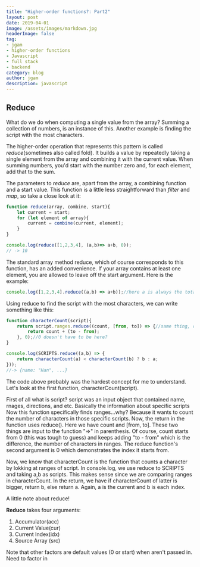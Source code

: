 ```yaml
---
title: "Higher-order functions?: Part2"
layout: post
date: 2019-04-01
image: /assets/images/markdown.jpg
headerImage: false
tag:
- jgam
- higher-order functions
- Javascript
- full stack
- backend
category: blog
author: jgam
description: javascript
---
```


## Reduce

What do we do when computing a single value from the array? Summing a collection of numbers, is an instance of this. Another example is finding the script with the most characters.

The higher-order operation that represents this pattern is called *reduce*(sometimes also called fold). It builds a value by repeatedly taking a single element from the array and combining it with the current value. When summing numbers, you'd start with the number zero and, for each element, add that to the sum.

The parameters to *reduce* are, apart from the array, a combining function and a start value. This function is a little less straightforward than *filter* and *map*, so take a close look at it:

```javascript
function reduce(array, combine, start){
    let current = start;
    for (let element of array){
        current = combine(current, element);
    }
}

console.log(reduce([1,2,3,4], (a,b)=> a+b, 0));
// -> 10
```

The standard array method reduce, which of course corresponds to this function, has an added convenience. If your array contains at least one element, you are allowed to leave off the start argument. Here is the example:

```javascript
console.log([1,2,3,4].reduce((a,b) => a+b));//here a is always the total number and b is each element
```

Using reduce to find the script with the most characters, we can write something like this:

```javascript
function characterCount(script){
    return script.ranges.reduce((count, [from, to]) => {//same thing, count is 0 to begin with and it adds the diffence of the array consistantly until the end of the array and starts from 0 index
        return count + (to - from);
    }, 0);//0 doesn't have to be here?
}

console.log(SCRIPTS.reduce((a,b) => {
    return characterCount(a) < characterCount(b) ? b : a;
}));
//-> {name: "Han", ...}
```

The code above probably was the hardest concept for me to understand. Let's look at the first function, characterCount(script).

First of all what is script? script was an input object that contained name, rnages, directions, and etc. Basically the information about specific scripts Now this function specifically finds ranges...why? Because it wants to count the number of characters in those specific scripts. Now, the return in the function uses reduce(). Here we have count and [from, to]. These two things are input to the function "=>" in parenthesis. Of course, count starts from 0 (this was tough to guess) and keeps adding "to - from" which is the difference, the number of characters in ranges. The reduce function's second argument is 0 which demonstrates the index it starts from.

Now, we know that characterCount is the function that counts a character by lokking at ranges of script. In console.log, we use reduce to SCRIPTS and taking a,b as scripts. This makes sense since we are comparing ranges in characterCount. In the return, we have if characterCount of latter is bigger, return b, else return a. Again, a is the current and b is each index.

A little note about reduce!

**Reduce** takes four arguments:

1. Accumulator(acc)
2. Current Value(cur)
3. Current Index(idx)
4. Source Array (src)

Note that other factors are default values (0 or start) when aren't passed in. Need to factor in